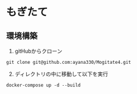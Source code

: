 # もぎたて

## 環境構築
1. gitHubからクローン
```
git clone git@github.com:ayana330/Mogitate4.git
```
2. ディレクトリの中に移動して以下を実行
```
docker-compose up -d --build
```
